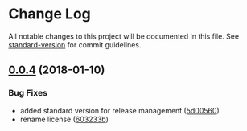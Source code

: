 # Change Log

All notable changes to this project will be documented in this file. See [standard-version](https://github.com/conventional-changelog/standard-version) for commit guidelines.

<a name="0.0.4"></a>
## [0.0.4](https://github.com/mikaelkaron/grunt-util-args/compare/0.0.3...0.0.4) (2018-01-10)


### Bug Fixes

* added standard version for release management ([5d00560](https://github.com/mikaelkaron/grunt-util-args/commit/5d00560))
* rename license ([603233b](https://github.com/mikaelkaron/grunt-util-args/commit/603233b))
